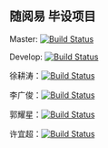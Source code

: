 ## 随阅易 毕设项目

Master: [![Build Status](https://travis-ci.org/whu2017/easyreading.svg?branch=master)](https://travis-ci.org/whu2017/easyreading)

Develop: [![Build Status](https://travis-ci.org/whu2017/easyreading.svg?branch=develop)](https://travis-ci.org/whu2017/easyreading)

徐耕涛：[![Build Status](https://travis-ci.org/whu2017/easyreading.svg?branch=xugengtao)](https://travis-ci.org/whu2017/easyreading)

李广俊：[![Build Status](https://travis-ci.org/whu2017/easyreading.svg?branch=liguangjun)](https://travis-ci.org/whu2017/easyreading)

郭耀星：[![Build Status](https://travis-ci.org/whu2017/easyreading.svg?branch=guoyaoxing)](https://travis-ci.org/whu2017/easyreading)

许宜超：[![Build Status](https://travis-ci.org/whu2017/easyreading.svg?branch=xuyichao)](https://travis-ci.org/whu2017/easyreading)
